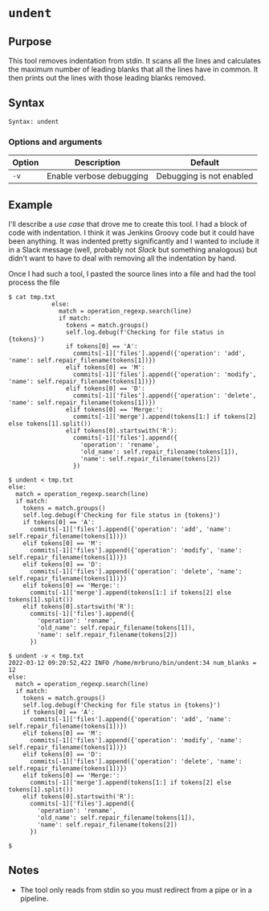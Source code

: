 # `undent`

## Purpose
This tool removes indentation from stdin.  It scans all the lines and calculates the maximum number of leading blanks that all the lines have in common.  It then prints out the lines with those leading blanks removed.

## Syntax
```
Syntax: undent
```

### Options and arguments
| Option | Description | Default |
| ------ | ----------- | ------- |
|  `-v`  | Enable verbose debugging | Debugging is not enabled |

## Example
I'll describe a _use case_ that drove me to create this tool.  I had a block of code with indentation.  I think it was Jenkins Groovy code but it could have been anything.  It was indented pretty significantly and I wanted to include it in a Slack message (well, probably not _Slack_ but something analogous) but didn't want to have to deal with removing all the indentation by hand.

Once I had such a tool, I pasted the source lines into a file and had the tool process the file
```
$ cat tmp.txt
            else:
              match = operation_regexp.search(line)
              if match:
                tokens = match.groups()
                self.log.debug(f'Checking for file status in {tokens}')
                if tokens[0] == 'A':
                  commits[-1]['files'].append({'operation': 'add', 'name': self.repair_filename(tokens[1])})
                elif tokens[0] == 'M':
                  commits[-1]['files'].append({'operation': 'modify', 'name': self.repair_filename(tokens[1])})
                elif tokens[0] == 'D':
                  commits[-1]['files'].append({'operation': 'delete', 'name': self.repair_filename(tokens[1])})
                elif tokens[0] == 'Merge:':
                  commits[-1]['merge'].append(tokens[1:] if tokens[2] else tokens[1].split())
                elif tokens[0].startswith('R'):
                  commits[-1]['files'].append({
                    'operation': 'rename',
                    'old_name': self.repair_filename(tokens[1]),
                    'name': self.repair_filename(tokens[2])
                  })

$ undent < tmp.txt
else:
  match = operation_regexp.search(line)
  if match:
    tokens = match.groups()
    self.log.debug(f'Checking for file status in {tokens}')
    if tokens[0] == 'A':
      commits[-1]['files'].append({'operation': 'add', 'name': self.repair_filename(tokens[1])})
    elif tokens[0] == 'M':
      commits[-1]['files'].append({'operation': 'modify', 'name': self.repair_filename(tokens[1])})
    elif tokens[0] == 'D':
      commits[-1]['files'].append({'operation': 'delete', 'name': self.repair_filename(tokens[1])})
    elif tokens[0] == 'Merge:':
      commits[-1]['merge'].append(tokens[1:] if tokens[2] else tokens[1].split())
    elif tokens[0].startswith('R'):
      commits[-1]['files'].append({
        'operation': 'rename',
        'old_name': self.repair_filename(tokens[1]),
        'name': self.repair_filename(tokens[2])
      })

$ undent -v < tmp.txt
2022-03-12 09:20:52,422 INFO /home/mrbruno/bin/undent:34 num_blanks = 12
else:
  match = operation_regexp.search(line)
  if match:
    tokens = match.groups()
    self.log.debug(f'Checking for file status in {tokens}')
    if tokens[0] == 'A':
      commits[-1]['files'].append({'operation': 'add', 'name': self.repair_filename(tokens[1])})
    elif tokens[0] == 'M':
      commits[-1]['files'].append({'operation': 'modify', 'name': self.repair_filename(tokens[1])})
    elif tokens[0] == 'D':
      commits[-1]['files'].append({'operation': 'delete', 'name': self.repair_filename(tokens[1])})
    elif tokens[0] == 'Merge:':
      commits[-1]['merge'].append(tokens[1:] if tokens[2] else tokens[1].split())
    elif tokens[0].startswith('R'):
      commits[-1]['files'].append({
        'operation': 'rename',
        'old_name': self.repair_filename(tokens[1]),
        'name': self.repair_filename(tokens[2])
      })

$ 
```

## Notes

- The tool only reads from stdin so you must redirect from a pipe or in a pipeline.
